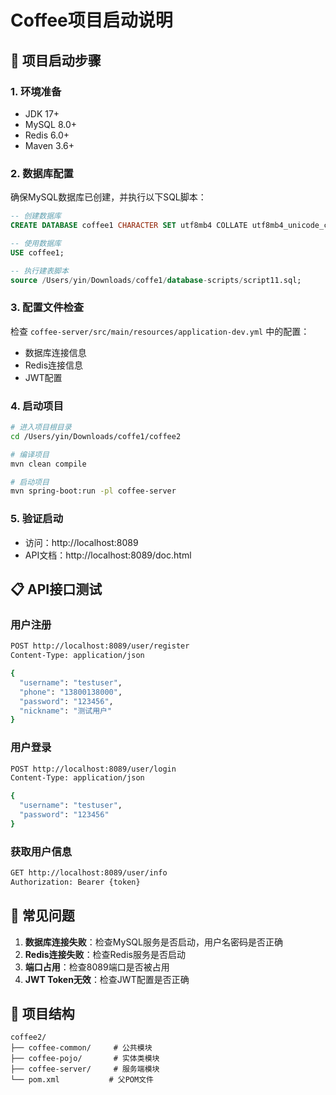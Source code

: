 # Coffee项目启动说明

## 🚀 项目启动步骤

### 1. 环境准备
- JDK 17+
- MySQL 8.0+
- Redis 6.0+
- Maven 3.6+

### 2. 数据库配置
确保MySQL数据库已创建，并执行以下SQL脚本：
```sql
-- 创建数据库
CREATE DATABASE coffee1 CHARACTER SET utf8mb4 COLLATE utf8mb4_unicode_ci;

-- 使用数据库
USE coffee1;

-- 执行建表脚本
source /Users/yin/Downloads/coffe1/database-scripts/script11.sql;
```

### 3. 配置文件检查
检查 `coffee-server/src/main/resources/application-dev.yml` 中的配置：
- 数据库连接信息
- Redis连接信息
- JWT配置

### 4. 启动项目
```bash
# 进入项目根目录
cd /Users/yin/Downloads/coffe1/coffee2

# 编译项目
mvn clean compile

# 启动项目
mvn spring-boot:run -pl coffee-server
```

### 5. 验证启动
- 访问：http://localhost:8089
- API文档：http://localhost:8089/doc.html

## 📋 API接口测试

### 用户注册
```bash
POST http://localhost:8089/user/register
Content-Type: application/json

{
  "username": "testuser",
  "phone": "13800138000",
  "password": "123456",
  "nickname": "测试用户"
}
```

### 用户登录
```bash
POST http://localhost:8089/user/login
Content-Type: application/json

{
  "username": "testuser",
  "password": "123456"
}
```

### 获取用户信息
```bash
GET http://localhost:8089/user/info
Authorization: Bearer {token}
```

## 🔧 常见问题

1. **数据库连接失败**：检查MySQL服务是否启动，用户名密码是否正确
2. **Redis连接失败**：检查Redis服务是否启动
3. **端口占用**：检查8089端口是否被占用
4. **JWT Token无效**：检查JWT配置是否正确

## 📝 项目结构
```
coffee2/
├── coffee-common/     # 公共模块
├── coffee-pojo/       # 实体类模块
├── coffee-server/     # 服务端模块
└── pom.xml           # 父POM文件
```
